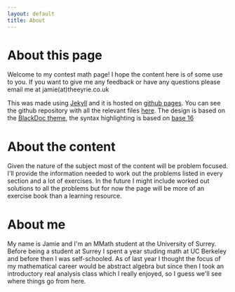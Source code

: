 ```yaml
---
layout: default
title: About
---
```


# About this page

Welcome to my contest math page! I hope the content here is of some use to you. If you want to give me any feedback or have any questions please email me at jamie(at)theeyrie.co.uk

This was made using [Jekyll](http://jekyllrb.com/) and it is hosted on [github pages](https://pages.github.com/). You can see the github repository with all the relevant files [here](https://github.com/jamiecayley/abstractalgebra). The design is based on the [BlackDoc theme](http://karloespiritu.com/blackdoc/), the syntax highlighting is based on [base 16](https://github.com/chriskempson/base16) 

# About the content

Given the nature of the subject most of the content will be problem focused. I'll provide the information needed to work out the problems listed in every section and a lot of exercises. In the future I might include worked out solutions to all the problems but for now the page will be more of an exercise book than a learning resource. 

# About me

My name is Jamie and I'm an MMath student at the University of Surrey. Before being a student at Surrey I spent a year studing math at UC Berkeley and before then I was self-schooled. As of last year I thought the focus of my mathematical career would be abstract algebra but since then I took an introductory real analysis class which I really enjoyed, so I guess we'll see where things go from here. 
